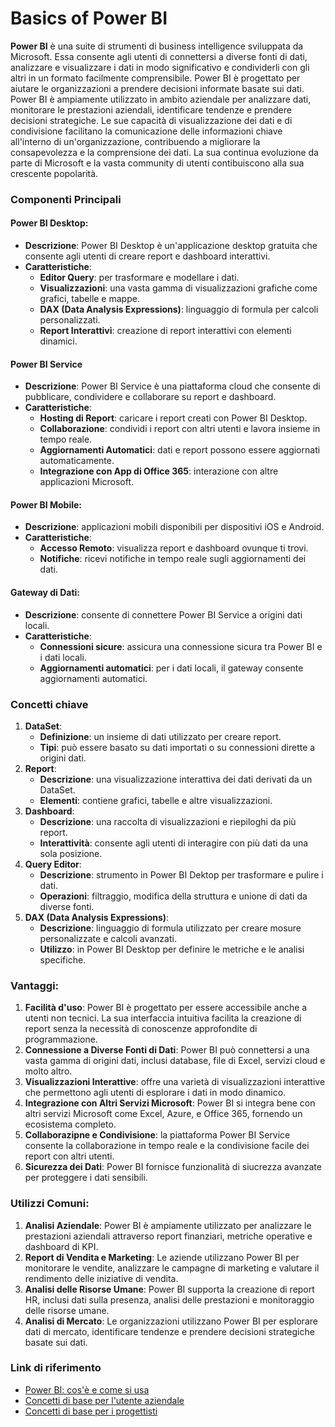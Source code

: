# Basics of Power BI

**Power BI** è una suite di strumenti di business intelligence sviluppata da Microsoft. Essa consente agli utenti di connettersi a diverse fonti di dati, analizzare e visualizzare i dati in modo significativo e condividerli con gli altri in un formato facilmente comprensibile. Power BI è progettato per aiutare le organizzazioni a prendere decisioni informate basate sui dati.
Power BI è ampiamente utilizzato in ambito aziendale per analizzare dati, monitorare le prestazioni aziendali, identificare tendenze e prendere decisioni strategiche. Le sue capacità di visualizzazione dei dati e di condivisione facilitano la comunicazione delle informazioni chiave all'interno di un'organizzazione, contribuendo a migliorare la consapevolezza e la comprensione dei dati. La sua continua evoluzione da parte di Microsoft e la vasta community di utenti contibuiscono alla sua crescente popolarità.

### Componenti Principali
#### Power BI Desktop:
- **Descrizione**: Power BI Desktop è un'applicazione desktop gratuita che consente agli utenti di creare report e dashboard interattivi.
- **Caratteristiche**:
   - **Editor Query**: per trasformare e modellare i dati.
   - **Visualizzazioni**: una vasta gamma di visualizzazioni grafiche come grafici, tabelle e mappe.
   - **DAX (Data Analysis Expressions)**: linguaggio di formula per calcoli personalizzati.
   - **Report Interattivi**: creazione di report interattivi con elementi dinamici.
#### Power BI Service
- **Descrizione**: Power BI Service è una piattaforma cloud che consente di pubblicare, condividere e collaborare su report e dashboard.
- **Caratteristiche**:
   - **Hosting di Report**: caricare i report creati con Power BI Desktop.
   - **Collaborazione**: condividi i report con altri utenti e lavora insieme in tempo reale.
   - **Aggiornamenti Automatici**: dati e report possono essere aggiornati automaticamente.
   - **Integrazione con App di Office 365**: interazione con altre applicazioni Microsoft.
#### Power BI Mobile:
- **Descrizione**: applicazioni mobili disponibili per dispositivi iOS e Android.
- **Caratteristiche**:
   - **Accesso Remoto**: visualizza report e dashboard ovunque ti trovi.
   - **Notifiche**: ricevi notifiche in tempo reale sugli aggiornamenti dei dati.
#### Gateway di Dati:
- **Descrizione**: consente di connettere Power BI Service a origini dati locali.
- **Caratteristiche**:
   - **Connessioni sicure**: assicura una connessione sicura tra Power BI e i dati locali.
   - **Aggiornamenti automatici**: per i dati locali, il gateway consente aggiornamenti automatici.

### Concetti chiave
1. **DataSet**:
   - **Definizione**: un insieme di dati utilizzato per creare report.
   - **Tipi**: può essere basato su dati importati o su connessioni dirette a origini dati.
2. **Report**:
   - **Descrizione**: una visualizzazione interattiva dei dati derivati da un DataSet.
   - **Elementi**: contiene grafici, tabelle e altre visualizzazioni.
3. **Dashboard**:
   - **Descrizione**: una raccolta di visualizzazioni e riepiloghi da più report.
   - **Interattività**: consente agli utenti di interagire con più dati da una sola posizione.
4. **Query Editor**:
   - **Descrizione**: strumento in Power BI Dektop per trasformare e pulire i dati.
   - **Operazioni**: filtraggio, modifica della struttura e unione di dati da diverse fonti.
5. **DAX (Data Analysis Expressions)**:
   - **Descrizione**: linguaggio di formula utilizzato per creare mosure personalizzate e calcoli avanzati.
   - **Utilizzo**: in Power BI Desktop per definire le metriche e le analisi specifiche.

### Vantaggi:
1. **Facilità d'uso**: Power BI è progettato per essere accessibile anche a utenti non tecnici. La sua interfaccia intuitiva facilita la creazione di report senza la necessità di conoscenze approfondite di programmazione.
2. **Connessione a Diverse Fonti di Dati**: Power BI può connettersi a una vasta gamma di origini dati, inclusi database, file di Excel, servizi cloud e molto altro.
3. **Visualizzazioni Interattive**: offre una varietà di visualizzazioni interattive che permettono agli utenti di esplorare i dati in modo dinamico.
4. **Integrazione con Altri Servizi Microsoft**: Power BI si integra bene con altri servizi Microsoft come Excel, Azure, e Office 365, fornendo un ecosistema completo.
5. **Collaborazipne e Condivisione**: la piattaforma Power BI Service consente la collaborazione in tempo reale e la condivisione facile dei report con altri utenti.
6. **Sicurezza dei Dati**: Power BI fornisce funzionalità di siucrezza avanzate per proteggere i dati sensibili.

### Utilizzi Comuni:
1. **Analisi Aziendale**: Power BI è ampiamente utilizzato per analizzare le prestazioni aziendali attraverso report finanziari, metriche operative e dashboard di KPI.
2. **Report di Vendita e Marketing**: Le aziende utilizzano Power BI per monitorare le vendite, analizzare le campagne di marketing e valutare il rendimento delle iniziative di vendita.
3. **Analisi delle Risorse Umane**: Power BI supporta la creazione di report HR, inclusi dati sulla presenza, analisi delle prestazioni e monitoraggio delle risorse umane.
4. **Analisi di Mercato**: Le organizzazioni utilizzano Power BI per esplorare dati di mercato, identificare tendenze e prendere decisioni strategiche basate sui dati.

### Link di riferimento

* [Power BI: cos'è e come si usa](https://www.nextre.it/cose-power-bi/)
* [Concetti di base per l'utente aziendale](https://learn.microsoft.com/en-us/power-bi/consumer/end-user-basic-concepts)
* [Concetti di base per i progettisti](https://learn.microsoft.com/en-us/power-bi/fundamentals/service-basic-concepts)